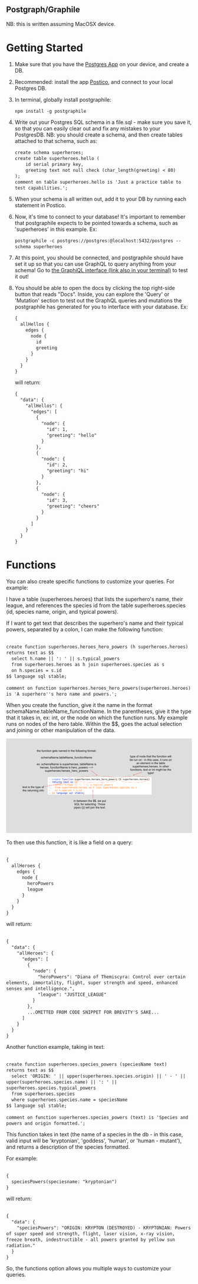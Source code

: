 ## Postgraph/Graphile
NB: this is written assuming MacOSX device.

# Getting Started

1. Make sure that you have the [Postgres App](https://postgresapp.com/) on your device, and create a DB. 

2. Recommended: install the app [Postico](https://eggerapps.at/postico/), and connect to your local Postgres DB.

3. In terminal, globally install postgraphile: 

    ```
    npm install -g postgraphile
    ```

4. Write out your Postgres SQL schema in a file.sql - make sure you save it, so that you can easily clear out and fix any mistakes to your PostgresDB. NB: you should create a schema, and then create tables attached to that schema, such as:

    ```
    create schema superheroes;
    create table superheroes.hello (
        id serial primary key,
        greeting text not null check (char_length(greeting) < 80)
    );
    comment on table superheroes.hello is 'Just a practice table to test capabilities.';
    ```

5. When your schema is all written out, add it to your DB by running each statement in Postico.

6. Now, it's time to connect to your database! It's important to remember that postgraphile expects to be pointed towards a schema, such as 'superheroes' in this example. Ex:

    ```
    postgraphile -c postgres://postgres:@localhost:5432/postgres --schema superheroes    
    ```
7. At this point, you should be connected, and postgraphile should have set it up so that you can use GraphQL to query anything from your schema! Go to [the GraphiQL interface (link also in your terminal)](http://localhost:5000/graphiql) to test it out!

8. You should be able to open the docs by clicking the top right-side button that reads "Docs". Inside, you can explore the 'Query' or 'Mutation' section to test out the GraphQL queries and mutations the postgraphile has generated for you to interface with your database. Ex:

    ```
    {
      allHellos {
        edges {
          node {
            id
            greeting
          }
        }
      }
    }
    ```

    will return:

    ```
    {
      "data": {
        "allHellos": {
          "edges": [
            {
              "node": {
                "id": 1,
                "greeting": "hello"
              }
            },
            {
              "node": {
                "id": 2,
                "greeting": "hi"
              }
            },
            {
              "node": {
                "id": 3,
                "greeting": "cheers"
              }
            }
          ]
        }
      }
    }
    ```


# Functions 
You can also create specific functions to customize your queries. For example:

I have a table (superheroes.heroes) that lists the superhero's name, their league, and references the species id from the table superheroes.species (id, species name, origin, and typical powers).

If I want to get text that describes the superhero's name and their typical powers, separated by a colon, I can make the following function:

  ```

  create function superheroes.heroes_hero_powers (h superheroes.heroes)
  returns text as $$
    select h.name || ': ' || s.typical_powers 
    from superheroes.heroes as h join superheroes.species as s 
    on h.species = s.id
  $$ language sql stable;

  comment on function superheroes.heroes_hero_powers(superheroes.heroes) is 'A superhero''s hero name and powers.';

  ```

When you create the function, give it the name in the format schemaName.tableName_functionName. In the parentheses, give it the type that it takes in, ex: int, or the node on which the function runs. My example runs on nodes of the hero table. Within the $$, goes the actual selection and joining or other manipulation of the data.

<img src="./function.png" alt="infographic of how to create an SQL function for postgraphile"/>

To then use this function, it is like a field on a query:

  ```

  {
    allHeroes {
      edges {
        node {
          heroPowers
          league
        }
      }
    }
  }

  ```

  will return: 

  ```

  {
    "data": {
      "allHeroes": {
        "edges": [
          {
            "node": {
              "heroPowers": "Diana of Themiscyra: Control over certain elements, immortality, flight, super strength and speed, enhanced senses and intelligence.",
              "league": "JUSTICE_LEAGUE"
            }
          },
          ...OMITTED FROM CODE SNIPPET FOR BREVITY'S SAKE...
        ]
      }
    }
  }

  ```

Another function example, taking in text:

  ```

  create function superheroes.species_powers (speciesName text) 
  returns text as $$
    select 'ORIGIN: ' || upper(superheroes.species.origin) || ' - ' || upper(superheroes.species.name) || ': ' || superheroes.species.typical_powers 
    from superheroes.species 
    where superheroes.species.name = speciesName
  $$ language sql stable;

  comment on function superheroes.species_powers (text) is 'Species and powers and origin formatted.';

  ```
This function takes in text (the name of a species in the db - in this case, valid input will be 'kryptonian', 'goddess', 'human', or 'human - mutant'), and returns a description of the species formatted.

For example:

  ```

  {
    speciesPowers(speciesname: "kryptonian")
  }

  ```
  will return:

  ```

  {
    "data": {
      "speciesPowers": "ORIGIN: KRYPTON (DESTROYED) - KRYPTONIAN: Powers of super speed and strength, flight, laser vision, x-ray vision, freeze breath, indestructible - all powers granted by yellow sun radiation."
    }
  }

  ```
So, the functions option allows you multiple ways to customize your queries.





